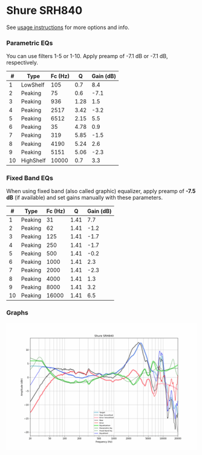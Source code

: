 # Shure SRH840
See [usage instructions](https://github.com/jaakkopasanen/AutoEq#usage) for more options and info.

### Parametric EQs
You can use filters 1-5 or 1-10. Apply preamp of -7.1 dB or -7.1 dB, respectively.

|   # | Type      |   Fc (Hz) |    Q |   Gain (dB) |
|-----|-----------|-----------|------|-------------|
|   1 | LowShelf  |       105 | 0.7  |         8.4 |
|   2 | Peaking   |        75 | 0.6  |        -7.1 |
|   3 | Peaking   |       936 | 1.28 |         1.5 |
|   4 | Peaking   |      2517 | 3.42 |        -3.2 |
|   5 | Peaking   |      6512 | 2.15 |         5.5 |
|   6 | Peaking   |        35 | 4.78 |         0.9 |
|   7 | Peaking   |       319 | 5.85 |        -1.5 |
|   8 | Peaking   |      4190 | 5.24 |         2.6 |
|   9 | Peaking   |      5151 | 5.06 |        -2.3 |
|  10 | HighShelf |     10000 | 0.7  |         3.3 |

### Fixed Band EQs
When using fixed band (also called graphic) equalizer, apply preamp of **-7.5 dB** (if available) and set gains manually with these parameters.

|   # | Type    |   Fc (Hz) |    Q |   Gain (dB) |
|-----|---------|-----------|------|-------------|
|   1 | Peaking |        31 | 1.41 |         7.7 |
|   2 | Peaking |        62 | 1.41 |        -1.2 |
|   3 | Peaking |       125 | 1.41 |        -1.7 |
|   4 | Peaking |       250 | 1.41 |        -1.7 |
|   5 | Peaking |       500 | 1.41 |        -0.2 |
|   6 | Peaking |      1000 | 1.41 |         2.3 |
|   7 | Peaking |      2000 | 1.41 |        -2.3 |
|   8 | Peaking |      4000 | 1.41 |         1.3 |
|   9 | Peaking |      8000 | 1.41 |         3.2 |
|  10 | Peaking |     16000 | 1.41 |         6.5 |

### Graphs
![](./Shure%20SRH840.png)
